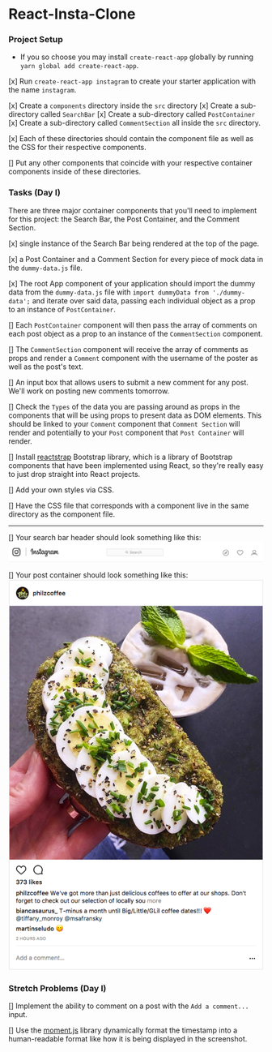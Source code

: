 # React-Insta-Clone

### Project Setup

- If you so choose you may install `create-react-app` globally by running `yarn global add create-react-app`.

[x] Run `create-react-app instagram` to create your starter application with the name `instagram`.
  
[x] Create a `components` directory inside the `src` directory
[x] Create a sub-directory called `SearchBar`
[x] Create a sub-directory called `PostContainer`
[x] Create a sub-directory called `CommentSection`
all inside the `src` directory. 

[x] Each of these directories should contain the component file as well as the CSS for their respective components. 

[] Put any other components that coincide with your respective container components inside of these directories.

### Tasks (Day I)

 There are three major container components that you'll need to implement for this project: the Search Bar, the Post Container, and the Comment Section.

[x] single instance of the Search Bar being rendered at the top of the page.

[x] a Post Container and a Comment Section for every piece of mock data in the `dummy-data.js` file.

[x] The root App component of your application should import the dummy data from the `dummy-data.js` file with `import dummyData from './dummy-data';` and iterate over said data, passing each individual object as a prop to an instance of `PostContainer`.

[] Each `PostContainer` component will then pass the array of comments on each post object as a prop to an instance of the `CommentSection` component.

[] The `CommentSection` component will receive the array of comments as props and render a `Comment` component with the username of the poster as well as the post's text. 

[] An input box that allows users to submit a new comment for any post. We'll work on posting new comments tomorrow.

[] Check the `Types` of the data you are passing around as props in the components that will be using props to present data as DOM elements. This should be linked to your `Comment` component that `Comment Section` will render and potentially to your `Post` component that `Post Container` will render.

[] Install [reactstrap](https://reactstrap.github.io/) Bootstrap library, which is a library of Bootstrap components that have been implemented using React, so they're really easy to just drop straight into React projects.

[] Add your own styles via CSS. 

[] Have the CSS file that corresponds with a component live in the same directory as the component file.

---

[] Your search bar header should look something like this:
![search bar](/assets/ig_search_bar.png)

[] Your post container should look something like this:
![insta post](/assets/ig_post.png)

### Stretch Problems (Day I)

[] Implement the ability to comment on a post with the `Add a comment...` input.

[] Use the [moment.js](https://momentjs.com/) library dynamically format the timestamp into a human-readable format like how it is being displayed in the screenshot.
